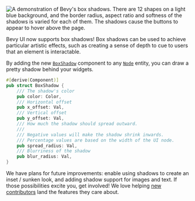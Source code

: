 <!-- box shadow -->
<!-- https://github.com/bevyengine/bevy/pull/15204 -->

![A demonstration of Bevy's box shadows. There are 12 shapes on a light blue background, and the border radius, aspect ratio and softness of the shadows is varied for each of them. The shadows cause the buttons to appear to hover above the page.](box_shadow.png)

Bevy UI now supports box shadows! Box shadows can be used to achieve particular artistic effects, such as creating a sense of depth to cue to users that an element is interactable.

By adding the new [`BoxShadow`] component to any [`Node`] entity, you can draw a pretty shadow behind your widgets.

```rust
#[derive(Component)]
pub struct BoxShadow {
    /// The shadow's color
    pub color: Color,
    /// Horizontal offset
    pub x_offset: Val,
    /// Vertical offset
    pub y_offset: Val,
    /// How much the shadow should spread outward.
    ///
    /// Negative values will make the shadow shrink inwards.
    /// Percentage values are based on the width of the UI node.
    pub spread_radius: Val,
    /// Blurriness of the shadow
    pub blur_radius: Val,
}
```

We have plans for future improvements: enable using shadows to create an inset / sunken look, and adding shadow support for images and text. If those possibilities excite you, get involved! We love helping [new contributors] land the features they care about.

[`BoxShadow`]: https://docs.rs/bevy/0.15/bevy/prelude/struct.BoxShadow.html
[`Node`]: https://docs.rs/bevy/0.15/bevy/prelude/struct.Node.html
[new contributors]: https://bevy.org/learn/contribute/introduction/